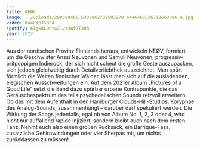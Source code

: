 ```yaml
---
title: NEØV
image: ../uploads/290599466_5337962739583279_6446465536718663396_n.jpg
video: Ka4UKpJS8cA
spotify: 6TgS8LDntw71vz2Wf7TJ8h
year: 2022
---
```

Aus der nordischen Provinz Finnlands heraus, entwickeln NEØV, formiert um die Geschwister Anssi Neuvonen und Samuli Neuvonen, progressiv-britpoppigen Indierock, der sich nicht scheut die große Geste auszupacken, sich jedoch gleichzeitig durch Detailverliebtheit auszeichnet. Man spürt förmlich die Weiten finnischer Wälder, lässt man sich auf die ausladenden, elegischen Ausschweifungen ein. Auf dem 2021er Album „Pictures of a Good Life“ setzt die Band dazu spürbar urbane Kontrapunkte, die das Geräuschespektrum des teils psychedelischen Sounds reizvoll erweitern. Ob das mit dem Aufenthalt in den Hamburger Clouds-Hill-Studios, Koryphäe des Analog-Sounds, zusammenhängt – darüber darf spekuliert werden. Die Wirkung der Songs jedenfalls, egal ob von Album No. 1, 2, 3 oder 4, wird nicht nur auffallend rapide injiziert, sondern bleibt auch nach dem ersten Tanz. Nehmt euch also einen großen Rucksack, ein Barrique-Fass, zusätzliche Gehirnwindungen oder vier Sherpas mit, um nichts zurücklassen zu müssen!
